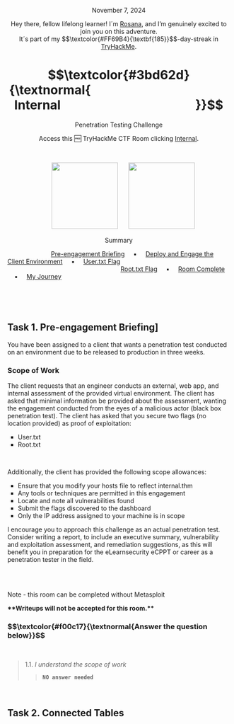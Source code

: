 <p align="center">November 7, 2024</p>
<p align="center">Hey there, fellow lifelong learner! I´m <a href="https://www.linkedin.com/in/rosanafssantos/">Rosana</a>, and I’m genuinely excited to join you on this adventure.<br>
It´s part of my $$\textcolor{#FF69B4}{\textbf{185}}$$-day-streak in  <a href="https://tryhackme.com/r/hacktivities">TryHackMe</a>.</p>

<h1 align="center">
  $$\textcolor{#3bd62d}{\textnormal{&nbsp;&nbsp;&nbsp;&nbsp;&nbsp;&nbsp;&nbsp;&nbsp;&nbsp;&nbsp;&nbsp;&nbsp;&nbsp;&nbsp;&nbsp;&nbsp;&nbsp;&nbsp;&nbsp;&nbsp;&nbsp;&nbsp;&nbsp;&nbsp;&nbsp;&nbsp;&nbsp;&nbsp;&nbsp;&nbsp;&nbsp;&nbsp;&nbsp;&nbsp;&nbsp;&nbsp;&nbsp;&nbsp;&nbsp;&nbsp;&nbsp;&nbsp;&nbsp;&nbsp;&nbsp;&nbsp;&nbsp; Internal &nbsp;&nbsp;&nbsp;&nbsp;&nbsp;&nbsp;&nbsp;&nbsp;&nbsp;&nbsp;&nbsp;&nbsp;&nbsp;&nbsp;&nbsp;&nbsp;&nbsp;&nbsp;&nbsp;&nbsp;&nbsp;&nbsp;&nbsp;&nbsp;&nbsp;&nbsp;&nbsp;&nbsp;&nbsp;&nbsp;&nbsp;&nbsp;&nbsp;&nbsp;&nbsp;&nbsp;&nbsp;&nbsp;&nbsp;&nbsp;&nbsp;&nbsp;&nbsp;&nbsp;&nbsp;}}$$
</h1>
<p align="center">Penetration Testing Challenge</p>
<p align="center">Access this 🆓 TryHackMe CTF Room clicking <a href="https://tryhackme.com/r/room/internal">Internal</a>.</p><br>
<p align="center">
  <img height="150px" hspace="20" src="https://github.com/user-attachments/assets/5ceacf01-bf39-4fbe-99eb-ad09ea685dc4">
  <img height="150px" src="https://github.com/user-attachments/assets/e8be0301-9f7a-489f-9bd5-c58c76ade73d">
</p>

<p align="center">Summary</p>

&nbsp;&nbsp;&nbsp;&nbsp;&nbsp;&nbsp;&nbsp;&nbsp;&nbsp;&nbsp;&nbsp;&nbsp;&nbsp;&nbsp;&nbsp;&nbsp;&nbsp;&nbsp;&nbsp;&nbsp;&nbsp;&nbsp;&nbsp;&nbsp; [Pre-engagement Briefing](#1) &nbsp;&nbsp;&nbsp;&nbsp;▪️&nbsp;&nbsp;&nbsp;&nbsp; [Deploy and Engage the Client Environment](#2) &nbsp;&nbsp;&nbsp;&nbsp;▪️&nbsp;&nbsp;&nbsp;&nbsp; [User.txt Flag](#2.1) &nbsp;<br>
&nbsp;&nbsp;&nbsp;&nbsp;&nbsp;&nbsp;&nbsp;&nbsp;&nbsp;&nbsp;&nbsp;&nbsp;&nbsp;&nbsp;&nbsp;&nbsp;&nbsp;&nbsp;&nbsp;&nbsp;&nbsp;&nbsp;&nbsp;&nbsp;&nbsp;&nbsp;&nbsp;&nbsp;&nbsp;&nbsp;&nbsp;&nbsp;&nbsp;&nbsp;&nbsp;&nbsp;&nbsp;&nbsp;&nbsp;&nbsp;&nbsp;&nbsp;&nbsp;&nbsp;&nbsp;&nbsp;&nbsp;&nbsp;&nbsp;&nbsp;&nbsp;&nbsp;&nbsp;&nbsp;&nbsp;&nbsp;&nbsp;&nbsp;&nbsp;&nbsp;&nbsp;&nbsp;&nbsp;&nbsp; [Root.txt Flag](#2.2)   &nbsp;&nbsp;&nbsp;&nbsp;▪️&nbsp;&nbsp;&nbsp;&nbsp; [Room Complete](#9) &nbsp;&nbsp;&nbsp;&nbsp;▪️&nbsp;&nbsp;&nbsp;&nbsp; [My Journey](#10)

<br>
<br>
<br>
<h2>Task 1. Pre-engagement Briefing]<a id='1'></a></h2>

<p>You have been assigned to a client that wants a penetration test conducted on an environment due to be released to production in three weeks. </p>

<h3>Scope of Work</h3>

<p>The client requests that an engineer conducts an external, web app, and internal assessment of the provided virtual environment. The client has asked that minimal information be provided about the assessment, wanting the engagement conducted from the eyes of a malicious actor (black box penetration test).  The client has asked that you secure two flags (no location provided) as proof of exploitation:</p>

<ul style="list-style-type:square">
    <li>User.txt</li>
    <li>Root.txt</li>
</ul></p>

<br>

<p>Additionally, the client has provided the following scope allowances:</p>

<ul style="list-style-type:square">
    <li>Ensure that you modify your hosts file to reflect internal.thm</li>
    <li>Any tools or techniques are permitted in this engagement</li>
    <li>Locate and note all vulnerabilities found</li>
    <li>Submit the flags discovered to the dashboard</li>
    <li>Only the IP address assigned to your machine is in scope</li>
</ul></p>

<p>I encourage you to approach this challenge as an actual penetration test. Consider writing a report, to include an executive summary, vulnerability and exploitation assessment, and remediation suggestions, as this will benefit you in preparation for the eLearnsecurity eCPPT or career as a penetration tester in the field.</p>
<br>
<br>
<p>Note - this room can be completed without Metasploit</p>
<p><strong>**Writeups will not be accepted for this room.**</strong></p>

<h3 align="left"> $$\textcolor{#f00c17}{\textnormal{Answer the question below}}$$ </h3>
<br>

> 1.1. <em>I understand the scope of work</em><br><a id='1.1'></a>
>> <code><strong>NO answer needed</strong></code>

<br>

<h2>Task 2. Connected Tables<a id='2'></a></h2>
<br>
